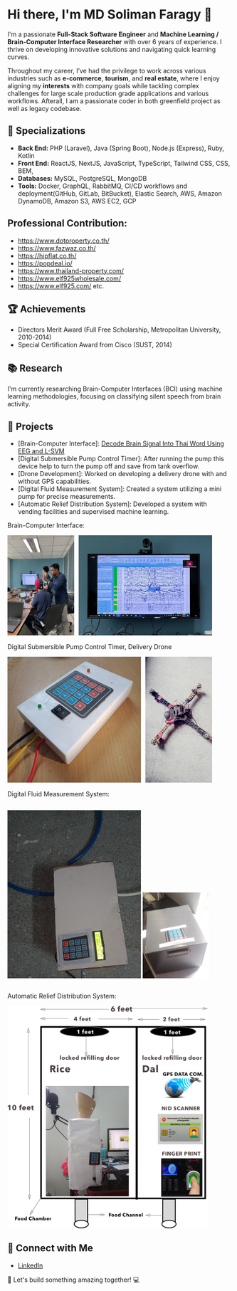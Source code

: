 # Hi there, I'm MD Soliman Faragy 👋

I'm a passionate **Full-Stack Software Engineer** and **Machine Learning / Brain-Computer Interface Researcher** with over 6 years of experience. I thrive on developing innovative solutions and navigating quick learning curves.

Throughout my career, I’ve had the privilege to work across various industries such as **e-commerce**, **tourism**, and **real estate**, where I enjoy aligning my **interests** with company goals while tackling complex challenges for large scale production grade applications and various workflows. Afterall, I am a passionate coder in both greenfield project as well as legacy codebase.

## 🌟 **Specializations**

- **Back End:** PHP (Laravel), Java (Spring Boot), Node.js (Express), Ruby, Kotlin
- **Front End:** ReactJS, NextJS, JavaScript, TypeScript, Tailwind CSS, CSS, BEM,
- **Databases:** MySQL, PostgreSQL, MongoDB
- **Tools:** Docker, GraphQL, RabbitMQ, CI/CD workflows and deployment(GitHub, GitLab, BitBucket), Elastic Search, AWS, Amazon DynamoDB, Amazon S3, AWS EC2, GCP

## Professional Contribution:

- https://www.dotproperty.co.th/
- https://www.fazwaz.co.th/
- https://hipflat.co.th/
- https://popdeal.io/
- https://www.thailand-property.com/
- https://www.elf925wholesale.com/
- https://www.elf925.com/ etc.

## 🏆 Achievements

- Directors Merit Award (Full Free Scholarship, Metropolitan University, 2010-2014)
- Special Certification Award from Cisco (SUST, 2014)

## 📚 Research

I'm currently researching Brain-Computer Interfaces (BCI) using machine learning methodologies, focusing on classifying silent speech from brain activity.

## 🌟 Projects

- [Brain-Computer Interface]: <a href="https://ieeexplore.ieee.org/document/10354583">Decode Brain Signal Into Thai Word Using EEG and L-SVM</a>
- [Digital Submersible Pump Control Timer]: After running the pump this device help to turn the pump off and save from tank overflow.
- [Drone Development]: Worked on developing a delivery drone with and without GPS capabilities.
- [Digital Fluid Measurement System]: Created a system utilizing a mini pump for precise measurements.
- [Automatic Relief Distribution System]: Developed a system with vending facilities and supervised machine learning.
<p>Brain-Computer Interface:</p>
<div style="display: inline-flex; gap: 10px;">
  <img src="./screenshot/research-1.jpeg" alt="Research Image 1" width="150"/>
  <img src="./screenshot/research-2.jpeg" alt="Research Image 2" width="300"/>
</div>
<p>Digital Submersible Pump Control Timer, Delivery Drone</p>
<div style="display: inline-flex; gap: 10px;">
  <img src="./screenshot/research-3.jpeg" alt="Research Image 1" width="300"/>
<img src="./screenshot/research-6.jpeg" alt="Delivery drone" width="150"/>
</div>
<p>Digital Fluid Measurement System:</p>
<div style="display: inline-flex; gap: 10px;">

<img src="./screenshot/research-4.jpeg" alt="Digital Fluid Measurement System" width="300"/> <img src="./screenshot/research-5.jpeg" alt="Digital Fluid Measurement System" width="150"/>

</div>
<p>Automatic Relief Distribution System:</p>
<div>
<img src="./screenshot/research-7.png" alt="Automatic Relief Distribution System" width="450"/>

</div>

## 🤝 Connect with Me

- <a href="https://www.linkedin.com/in/md-soliman-f-b3b3a347/">LinkedIn</a>

🚀 Let's build something amazing together! 💻

